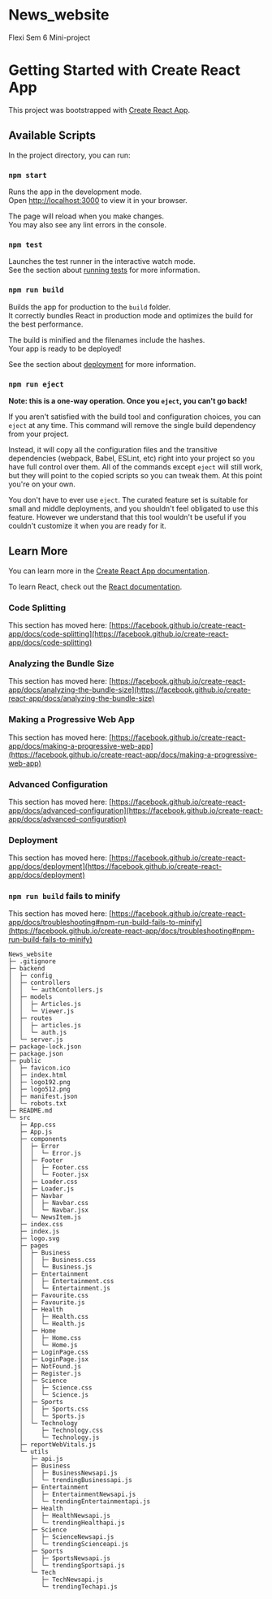 # News_website
Flexi Sem 6 Mini-project


# Getting Started with Create React App

This project was bootstrapped with [Create React App](https://github.com/facebook/create-react-app).

## Available Scripts

In the project directory, you can run:

### `npm start`

Runs the app in the development mode.\
Open [http://localhost:3000](http://localhost:3000) to view it in your browser.

The page will reload when you make changes.\
You may also see any lint errors in the console.

### `npm test`

Launches the test runner in the interactive watch mode.\
See the section about [running tests](https://facebook.github.io/create-react-app/docs/running-tests) for more information.

### `npm run build`

Builds the app for production to the `build` folder.\
It correctly bundles React in production mode and optimizes the build for the best performance.

The build is minified and the filenames include the hashes.\
Your app is ready to be deployed!

See the section about [deployment](https://facebook.github.io/create-react-app/docs/deployment) for more information.

### `npm run eject`

**Note: this is a one-way operation. Once you `eject`, you can't go back!**

If you aren't satisfied with the build tool and configuration choices, you can `eject` at any time. This command will remove the single build dependency from your project.

Instead, it will copy all the configuration files and the transitive dependencies (webpack, Babel, ESLint, etc) right into your project so you have full control over them. All of the commands except `eject` will still work, but they will point to the copied scripts so you can tweak them. At this point you're on your own.

You don't have to ever use `eject`. The curated feature set is suitable for small and middle deployments, and you shouldn't feel obligated to use this feature. However we understand that this tool wouldn't be useful if you couldn't customize it when you are ready for it.

## Learn More

You can learn more in the [Create React App documentation](https://facebook.github.io/create-react-app/docs/getting-started).

To learn React, check out the [React documentation](https://reactjs.org/).

### Code Splitting

This section has moved here: [https://facebook.github.io/create-react-app/docs/code-splitting](https://facebook.github.io/create-react-app/docs/code-splitting)

### Analyzing the Bundle Size

This section has moved here: [https://facebook.github.io/create-react-app/docs/analyzing-the-bundle-size](https://facebook.github.io/create-react-app/docs/analyzing-the-bundle-size)

### Making a Progressive Web App

This section has moved here: [https://facebook.github.io/create-react-app/docs/making-a-progressive-web-app](https://facebook.github.io/create-react-app/docs/making-a-progressive-web-app)

### Advanced Configuration

This section has moved here: [https://facebook.github.io/create-react-app/docs/advanced-configuration](https://facebook.github.io/create-react-app/docs/advanced-configuration)

### Deployment

This section has moved here: [https://facebook.github.io/create-react-app/docs/deployment](https://facebook.github.io/create-react-app/docs/deployment)

### `npm run build` fails to minify

This section has moved here: [https://facebook.github.io/create-react-app/docs/troubleshooting#npm-run-build-fails-to-minify](https://facebook.github.io/create-react-app/docs/troubleshooting#npm-run-build-fails-to-minify)

```
News_website
├─ .gitignore
├─ backend
│  ├─ config
│  ├─ controllers
│  │  └─ authContollers.js
│  ├─ models
│  │  ├─ Articles.js
│  │  └─ Viewer.js
│  ├─ routes
│  │  ├─ articles.js
│  │  └─ auth.js
│  └─ server.js
├─ package-lock.json
├─ package.json
├─ public
│  ├─ favicon.ico
│  ├─ index.html
│  ├─ logo192.png
│  ├─ logo512.png
│  ├─ manifest.json
│  └─ robots.txt
├─ README.md
└─ src
   ├─ App.css
   ├─ App.js
   ├─ components
   │  ├─ Error
   │  │  └─ Error.js
   │  ├─ Footer
   │  │  ├─ Footer.css
   │  │  └─ Footer.jsx
   │  ├─ Loader.css
   │  ├─ Loader.js
   │  ├─ Navbar
   │  │  ├─ Navbar.css
   │  │  └─ Navbar.jsx
   │  └─ NewsItem.js
   ├─ index.css
   ├─ index.js
   ├─ logo.svg
   ├─ pages
   │  ├─ Business
   │  │  ├─ Business.css
   │  │  └─ Business.js
   │  ├─ Entertainment
   │  │  ├─ Entertainment.css
   │  │  └─ Entertainment.js
   │  ├─ Favourite.css
   │  ├─ Favourite.js
   │  ├─ Health
   │  │  ├─ Health.css
   │  │  └─ Health.js
   │  ├─ Home
   │  │  ├─ Home.css
   │  │  └─ Home.js
   │  ├─ LoginPage.css
   │  ├─ LoginPage.jsx
   │  ├─ NotFound.js
   │  ├─ Register.js
   │  ├─ Science
   │  │  ├─ Science.css
   │  │  └─ Science.js
   │  ├─ Sports
   │  │  ├─ Sports.css
   │  │  └─ Sports.js
   │  └─ Technology
   │     ├─ Technology.css
   │     └─ Technology.js
   ├─ reportWebVitals.js
   └─ utils
      ├─ api.js
      ├─ Business
      │  ├─ BusinessNewsapi.js
      │  └─ trendingBusinessapi.js
      ├─ Entertainment
      │  ├─ EntertainmentNewsapi.js
      │  └─ trendingEntertainmentapi.js
      ├─ Health
      │  ├─ HealthNewsapi.js
      │  └─ trendingHealthapi.js
      ├─ Science
      │  ├─ ScienceNewsapi.js
      │  └─ trendingScienceapi.js
      ├─ Sports
      │  ├─ SportsNewsapi.js
      │  └─ trendingSportsapi.js
      └─ Tech
         ├─ TechNewsapi.js
         └─ trendingTechapi.js

```